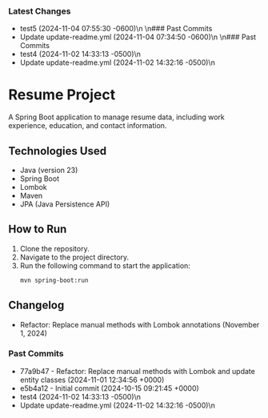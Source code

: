 ### Latest Changes
- test5 (2024-11-04 07:55:30 -0600)\n
\n### Past Commits
- Update update-readme.yml (2024-11-04 07:34:50 -0600)\n
\n### Past Commits
- test4 (2024-11-02 14:33:13 -0500)\n
- Update update-readme.yml (2024-11-02 14:32:16 -0500)\n
# Resume Project

A Spring Boot application to manage resume data, including work experience, education, and contact information.

## Technologies Used
- Java (version 23)
- Spring Boot
- Lombok
- Maven
- JPA (Java Persistence API)

## How to Run
1. Clone the repository.
2. Navigate to the project directory.
3. Run the following command to start the application:
   ```bash
   mvn spring-boot:run

## Changelog
- Refactor: Replace manual methods with Lombok annotations (November 1, 2024)

### Past Commits
- 77a9b47 - Refactor: Replace manual methods with Lombok and update entity classes (2024-11-01 12:34:56 +0000)
- e5b4a12 - Initial commit (2024-10-15 09:21:45 +0000)
- test4 (2024-11-02 14:33:13 -0500)\n
- Update update-readme.yml (2024-11-02 14:32:16 -0500)\n
